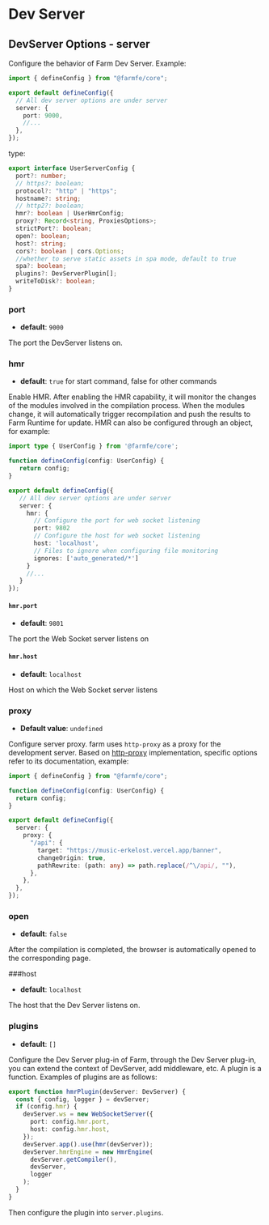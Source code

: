 # Dev Server

## DevServer Options - server

Configure the behavior of Farm Dev Server. Example:

```ts
import { defineConfig } from "@farmfe/core";

export default defineConfig({
  // All dev server options are under server
  server: {
    port: 9000,
    //...
  },
});
```

type:

```ts
export interface UserServerConfig {
  port?: number;
  // https?: boolean;
  protocol?: "http" | "https";
  hostname?: string;
  // http2?: boolean;
  hmr?: boolean | UserHmrConfig;
  proxy?: Record<string, ProxiesOptions>;
  strictPort?: boolean;
  open?: boolean;
  host?: string;
  cors?: boolean | cors.Options;
  //whether to serve static assets in spa mode, default to true
  spa?: boolean;
  plugins?: DevServerPlugin[];
  writeToDisk?: boolean;
}
```

### port

- **default**: `9000`

The port the DevServer listens on.

<!-- ### https(WIP) -->

### hmr

- **default**: `true` for start command, false for other commands

Enable HMR. After enabling the HMR capability, it will monitor the changes of the modules involved in the compilation process. When the modules change, it will automatically trigger recompilation and push the results to Farm Runtime for update. HMR can also be configured through an object, for example:

```ts
import type { UserConfig } from '@farmfe/core';

function defineConfig(config: UserConfig) {
   return config;
}

export default defineConfig({
   // All dev server options are under server
   server: {
     hmr: {
       // Configure the port for web socket listening
       port: 9802
       // Configure the host for web socket listening
       host: 'localhost',
       // Files to ignore when configuring file monitoring
       ignores: ['auto_generated/*']
     }
     //...
   }
});
```

#### `hmr.port`

- **default**: `9801`

The port the Web Socket server listens on

#### `hmr.host`

- **default**: `localhost`

Host on which the Web Socket server listens

### proxy

- **Default value**: `undefined`

Configure server proxy. farm uses `http-proxy` as a proxy for the development server. Based on [http-proxy](https://github.com/http-party/node-http-proxy?tab=readme-ov-file#options) implementation, specific options refer to its documentation, example:

```ts
import { defineConfig } from "@farmfe/core";

function defineConfig(config: UserConfig) {
  return config;
}

export default defineConfig({
  server: {
    proxy: {
      "/api": {
        target: "https://music-erkelost.vercel.app/banner",
        changeOrigin: true,
        pathRewrite: (path: any) => path.replace(/^\/api/, ""),
      },
    },
  },
});
```

<!-- ### strictPort
* **default**: `false` -->

### open

- **default**: `false`

After the compilation is completed, the browser is automatically opened to the corresponding page.

###host

- **default**: `localhost`

The host that the Dev Server listens on.

### plugins

- **default**: `[]`

Configure the Dev Server plug-in of Farm, through the Dev Server plug-in, you can extend the context of DevServer, add middleware, etc. A plugin is a function. Examples of plugins are as follows:

```ts
export function hmrPlugin(devServer: DevServer) {
  const { config, logger } = devServer;
  if (config.hmr) {
    devServer.ws = new WebSocketServer({
      port: config.hmr.port,
      host: config.hmr.host,
    });
    devServer.app().use(hmr(devServer));
    devServer.hmrEngine = new HmrEngine(
      devServer.getCompiler(),
      devServer,
      logger
    );
  }
}
```

Then configure the plugin into `server.plugins`.
